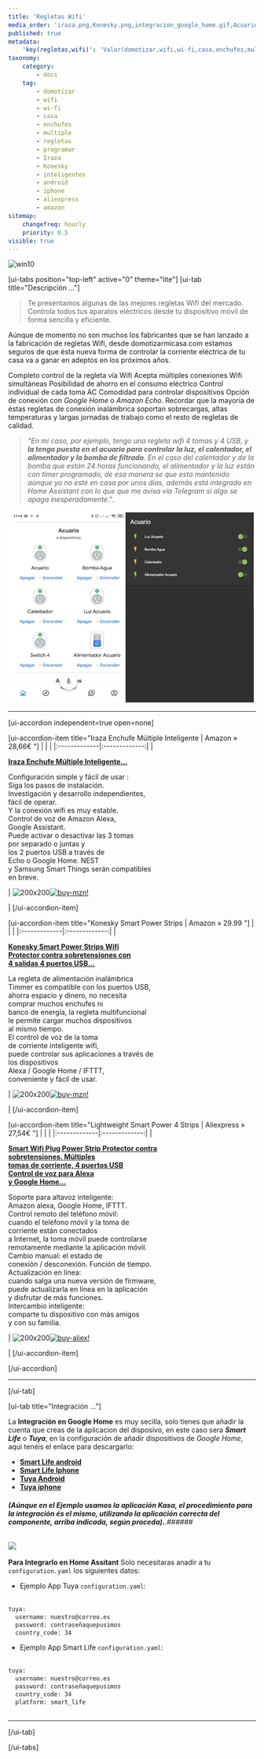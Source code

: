 ```yaml
---
title: 'Regletas Wifi'
media_order: 'iraza.png,Konesky.png,integracion_google_home.gif,Acuario.png,ligthweight.png'
published: true
metadata:
    'key(regletas,wifi)': 'Valor(domotizar,wifi,wi-fi,casa,enchufes,multiple,regletas,programar,Iraza,Konesky,inteligentes,android,iphone,aliexpress,amazon)'
taxonomy:
    category:
        - docs
    tag:
        - domotizar
        - wifi
        - wi-fi
        - casa
        - enchufes
        - multiple
        - regletas
        - programar
        - Iraza
        - Konesky
        - inteligentes
        - android
        - iphone
        - aliexpress
        - amazon
sitemap:
    changefreq: hourly
    priority: 0.5
visible: true
---
```


![win10](image://os-compat.png)

[ui-tabs position="top-left" active="0" theme="lite"]
[ui-tab title="Descripción ..."]

> Te presentamos algunas de las mejores regletas Wifi del mercado. Controla todos tus aparatos eléctricos desde tu dispositivo móvil de forma sencilla y eficiente.

Aúnque de momento no son muchos los fabricantes que se han lanzado a la fabricación de regletas Wifi, desde domotizarmicasa.com estamos seguros de que ésta nueva forma de controlar la corriente eléctrica de tu casa va a ganar en adeptos en los próximos años.

Completo control de la regleta vía Wifi Acepta múltiples conexiones Wifi simultáneas Posibilidad de ahorro en el consumo eléctrico Control individual de cada toma AC Comodidad para controlar dispositivos Opción de conexión con _Google Home_ o _Amazon Echo_. Recordar que la mayoría de éstas regletas de conexión inalámbrica soportan sobrecargas, altas temperaturas y largas jornadas de trabajo como el resto de regletas de calidad.

>_"En mi caso, por ejemplo, tengo una regleta wifi 4 tomas y 4 USB, y **la tengo puesta en el acuario para controlar la luz, el calentador, el alimentador y la bomba de filtrado**. En el caso del calentador y de la bomba que están 24 horas funcionando, el alimentador y la luz están con timer programado, de esa manera se que esta mantenido aúnque yo no esté en casa por unos días, además está integrado en Home Assistant con lo que que me avisa vía Telegram si algo se apaga inesperadamente."_.

![](Acuario.png)

---

[ui-accordion independent=true open=none]

[ui-accordion-item title="Iraza Enchufe Múltiple Inteligente | Amazon » 28,66€ "]
|  |  |
|:-------------|:-------------:|
| <p>[**Iraza Enchufe Múltiple Inteligente...**](https://amzn.to/2J7yf7y)</p><p>Configuración simple y fácil de usar : <br />Siga los pasos de instalación.<br /> Investigación y desarrollo independientes,<br /> fácil de operar. <br />Y la conexión wifi es muy estable.<br />Control de voz de Amazon Alexa,<br /> Google Assistant.<br /> Puede activar o desactivar las 3 tomas<br /> por separado o juntas y<br /> los 2 puertos USB a través de <br />Echo o Google Home. NEST<br /> y Samsung Smart Things serán compatibles<br /> en breve.</p><p> | ![200x200][amzn-iraza][![buy-mzn!][buy-mzn]](https://amzn.to/2J7yf7y)</p> |
[/ui-accordion-item]

[ui-accordion-item title="Konesky Smart Power Strips | Amazon » 29.99 "]
|  |  |
|:-------------|:-------------:|
| <p>[**Konesky Smart Power Strips Wifi<br /> Protector contra sobretensiones con <br />4 salidas 4 puertos USB...**](https://amzn.to/2Valrih)</p><p>La regleta de alimentación inalámbrica<br /> Timmer es compatible con los puertos USB,<br /> ahorra espacio y dinero, no necesita<br /> comprar muchos enchufes ni<br /> banco de energía, la regleta multifuncional <br />le permite cargar muchos dispositivos<br /> al mismo tiempo. <br />El control de voz de la toma<br /> de corriente inteligente wifi,<br /> puede controlar sus aplicaciones a través de<br /> los dispositivos<br /> Alexa / Google Home / IFTTT,<br /> conveniente y fácil de usar.</p> | ![200x200][amzn-Konesky][![buy-mzn!][buy-mzn]](https://amzn.to/2Valrih)</p> |
[/ui-accordion-item]

[ui-accordion-item title="Lightweight Smart Power 4 Strips | Aliexpress » 27,54€ "]
|  |  |
|:-------------|:-------------:|
| <p>[**Smart Wifi Plug Power Strip Protector contra<br /> sobretensiones. Múltiples<br /> tomas de corriente, 4 puertos USB <br /> Control de voz para Alexa<br /> y Google Home...**](http://s.click.aliexpress.com/e/cj0gMOCs)</p><p>Soporte para altavoz inteligente:<br />  Amazon alexa, Google Home, IFTTT.<br />  Control remoto del teléfono móvil: <br /> cuando el teléfono móvil y la toma de<br />  corriente están conectados <br /> a Internet, la toma móvil puede controlarse <br /> remotamente mediante la aplicación móvil.<br />  Cambio manual: el estado de <br /> conexión / desconexión. Función de tiempo.<br /> Actualización en línea:<br /> cuando salga una nueva versión de firmware,<br />  puede actualizarla en línea en la aplicación<br />  y disfrutar de más funciones.<br /> Intercambio inteligente: <br /> comparte tu dispositivo con más amigos<br /> y con su familia.</p> | ![200x200][amzn-Lightweight][![buy-aliex!][buy-aliex]](http://s.click.aliexpress.com/e/cj0gMOCs)</p> |
[/ui-accordion-item]

[/ui-accordion]

<!--- REFERENCIA A IMAGENES AL PIE DEl ARTÍCULO --->

[amzn-iraza]: user://pages/03.enchufes-Inteligentes/02.regletas-wifi/iraza.png?lightbox=1024&cropResize=200,200
[amzn-Konesky]: user://pages/03.enchufes-Inteligentes/02.regletas-wifi/Konesky.png?lightbox=1024&cropResize=200,200
[amzn-Lightweight]: user://pages/03.enchufes-Inteligentes/02.regletas-wifi/ligthweight.png?lightbox=1024&cropResize=200,200
[buy-mzn]: https://dabuttonfactory.com/button.png?t=Comprar+en+AMAZON!&f=Roboto-Bold&ts=18&tc=fff&w=200&h=40&c=5&bgt=unicolored&bgc=037ba2
[buy-aliex]: https://dabuttonfactory.com/button.png?t=Comprar+en+ALIEXPRESS!&f=Roboto-Bold&ts=16&tc=fff&w=200&h=40&c=5&bgt=unicolored&bgc=ffae00

---

[/ui-tab]

[ui-tab title="Integración ..."]

La **Integración en Google Home** es muy secilla, solo tienes que añadir la cuenta que creas de la aplicacion del disposivo, en este caso sera **_Smart Life_**  o  **_Tuya_**,  en la configuración de añadir dispositivos de _Google Home_, aquí tenéis el enlace para descargarlo:
 * [**Smart Life android**](http://bit.ly/2JnEUtN)
 * [**Smart Life Iphone**](https://apple.co/2DVyRsK)
 * [**Tuya Android**](http://bit.ly/2ZYql5T)
 * [**Tuya iphone**](https://apple.co/2vIrNeD)

###### **_(Aúnque en el Ejemplo usamos la aplicación Kasa, el procedimiento para la integración és el mismo, utilizando la aplicación correcta del componente, arriba indicada, según proceda)._**.###### 
![](integracion_google_home.gif)

**Para Integrarlo en Home Assitant**
Solo necesitaras anadir a tu `configuration.yaml` los siguientes datos:

+ Ejemplo  App Tuya `configuration.yaml`:

```text

tuya:
  username: nuestro@correo.es
  password: contraseñaquepusimos
  country_code: 34 

```
+ Ejemplo  App Smart Life `configuration.yaml`:

```text
​
tuya:
  username: nuestro@correo.es
  password: contraseñaquepusimos
  country_code: 34
  platform: smart_life
​
```
---

[/ui-tab]

[/ui-tabs]







